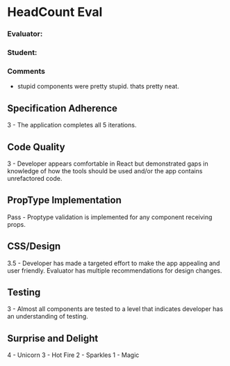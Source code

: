 # HeadCount Eval

### Evaluator:
### Student:
### Comments

- stupid components were pretty stupid. thats pretty neat.

## Specification Adherence

3 - The application completes all 5 iterations.

## Code Quality

3 - Developer appears comfortable in React but demonstrated gaps in knowledge of how the tools should be used and/or the app contains unrefactored code.

## PropType Implementation

Pass - Proptype validation is implemented for any component receiving props.

## CSS/Design

3.5 - Developer has made a targeted effort to make the app appealing and user friendly. Evaluator has multiple recommendations for design changes.

## Testing

3 - Almost all components are tested to a level that indicates developer has an understanding of testing.


## Surprise and Delight

4 - Unicorn
3 - Hot Fire
2 - Sparkles
1 - Magic
